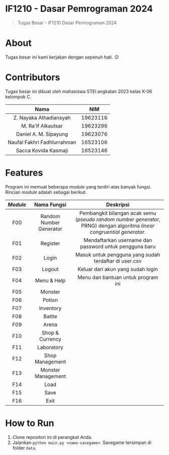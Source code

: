 # IF1210 - Dasar Pemrograman 2024
> Tugas Besar - IF1210 Dasar Pemrograman 2024

# About
Tugas besar ini kami kerjakan dengan sepenuh hati. :D

# Contributors
Tugas besar ini dibuat oleh mahasiswa STEI angkatan 2023 kelas K-06 kelompok C.

| **Nama**                    | **NIM**  |
| :-------------------------: | :------: |
| Z. Nayaka Athadiansyah      | 19623116 |
| M. Ra'if Alkautsar          | 19623296 |
| Daniel A. M. Sipayung       | 19623076 |
| Naufal Fakhri Fadhlurrahman | 16523106 |
| Sacca Kovida Kasmaji        | 16523146 |

# Features

Program ini memuat beberapa _module_ yang terdiri atas banyak fungsi. Rincian _module_ adalah sebagai berikut.

| **_Module_** | **Nama Fungsi** | **Deskripsi** |
| :----------: | :-------------: | :-----------: |
| F00 | Random Number Generator  | Pembangkit bilangan acak semu (_pseudo random number generator_, PRNG) dengan algoritma _linear congruential generator_. |
| F01 | Register | Mendaftarkan username dan password untuk pengguna baru |
| F02 | Login | Masuk untuk pengguna yang sudah terdaftar di user.csv |
| F03 | Logout | Keluar dari akun yang sudah login |
| F04 | Menu & Help | Menu dan bantuan untuk program ini |
| F05 | Monster |
| F06 | Potion |
| F07 | Inventory |
| F08 | Battle |
| F09 | Arena |
| F10 | Shop & Currency |
| F11 | Laboratory |
| F12 | Shop Management |
| F13 | Monster Management |
| F14 | Load |
| F15 | Save |
| F16 | Exit |

# How to Run
1. Clone repositori ini di perangkat Anda.
2. Jalankan `python main.py <nama-savegame>`. Savegame tersimpan di folder `data`.

